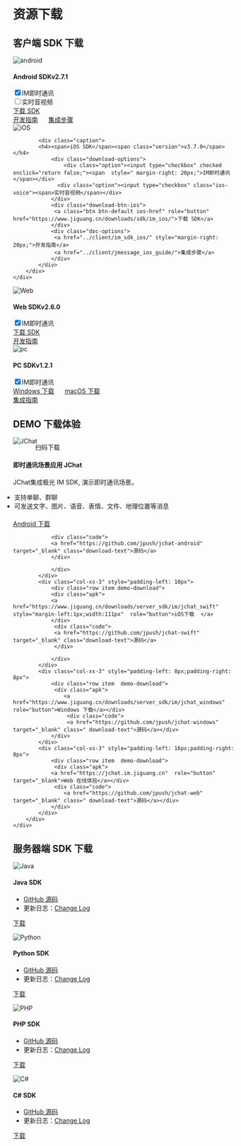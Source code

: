 # 资源下载

## 客户端 SDK 下载

<div class="row client downloads">
    <div class="col-md-6">
        <div class="thumbnail">
            <img src="../image/resource_android.png" alt="android">
            <div class="caption">
                 <h4><span>Android SDK</span><span class="version">v2.7.1</span></h4>
                 <div class="download-options">
                     <div class="option"><input type="checkbox" checked onclick="return false;"><span  style=" margin-right: 20px;">IM即时通讯</span></div>
                     <div class="option"><input type="checkbox" class="andorid-voice"><span>实时音视频</span></div>
                 </div>
                 <div class="download-btn-android">
                     <a class="btn btn-default android-href" role="button" href="https://www.jiguang.cn/downloads/sdk/im_android/">下载 SDK</a>
                 </div>
                 <div class="doc-options">
                     <a href="../client/im_sdk_android/" style="margin-right: 20px;">开发指南</a>
                     <a href="../client/jmessage_android_guide">集成步骤</a>
                 </div>
            </div>
        </div>
    </div>
    <div class="col-md-6">
        <div class="thumbnail">
            <img src="../image/resource_ios.png" alt="iOS">

            <div class="caption">
            <h4><span>iOS SDK</span><span class="version">v3.7.0</span></h4>
                <div class="download-options">
			        <div class="option"><input type="checkbox" checked onclick="return false;"><span  style=" margin-right: 20px;">IM即时通讯</span></div>
                  <div class="option"><input type="checkbox" class="ios-voice"><span>实时音视频</span></div>
                </div>
                <div class="download-btn-ios">
                 <a class="btn btn-default ios-href" role="button" href="https://www.jiguang.cn/downloads/sdk/im_ios/">下载 SDK</a>
                </div>
                <div class="doc-options">
                 <a href="../client/im_sdk_ios/" style="margin-right: 20px;">开发指南</a>
                 <a href="../client/jmessage_ios_guide/">集成步骤</a>
                </div>
            </div>
        </div>
    </div>
</div>
<div class="row client downloads">
    <div class="col-md-6">
        <div class="thumbnail">
            <img src="../image/resource_js.png" alt="Web">
            <div class="caption">
                 <h4><span>Web SDK</span><span class="version">v2.6.0</span></h4>
                 <div class="download-options">
                     <div class="option"><input type="checkbox" checked onclick="return false;"><span  style=" margin-right: 20px;">IM即时通讯</span></div>
                 </div>
                 <div>
                     <a class="btn btn-default" role="button" href="https://www.jiguang.cn/downloads/sdk/im_js/">下载 SDK</a>
                 </div>
                 <div class="doc-options">
                     <a href="../client/im_sdk_js_v2/">开发指南</a>
                 </div>
            </div>
        </div>
    </div>
    <div class="col-md-6">
        <div class="thumbnail">
            <img src="../image/pc.png" alt="pc">
            <div class="caption">
                 <h4><span>PC SDK</span><span class="version">v1.2.1</span></h4>
                 <div class="download-options">
                     <div class="option"><input type="checkbox" checked onclick="return false;"><span  style=" margin-right: 20px;">IM即时通讯</span></div>
                 </div>
                 <div>
                     <a class="btn btn-default" role="button" href="https://www.jiguang.cn/downloads/sdk/im_win" style="margin-right: 20px;">Windows 下载</a>
                     <a class="btn btn-default" role="button" href="https://www.jiguang.cn/downloads/sdk/im_mac" >macOS 下载</a>
                 </div>
                 <div class="doc-options">
                     <a href="../client/im_sdk_win/">集成指南</a>
                 </div>
            </div>
        </div>
    </div>
</div>


## DEMO 下载体验

<div class="row server downloads j-chat-demo" style="margin: 0">
    <div class="box">
        <div class="col-md-3 item">
            <img src="../image/jchat.png" alt="JChat" style="margin-bottom: 0; border:none;margin-top: -1px;">
            <p style="margin-left: 50px; margin-top: -5px;">扫码下载</p>
        </div>
    </div>
    <div class="col-md-8">
        <h4>即时通讯场景应用 JChat</h4>
        <p>JChat集成极光 IM SDK, 演示即时通讯场景。</p>
        <ul style="margin-left:-21px; margin-bottom: 20px;">
            <li>支持单聊、群聊</li>
            <li>可发送文字、图片、语音、表情、文件、地理位置等消息</li>
        </ul>
        <div class="row box">
            <div class="col-xs-3">
                <div class="row item demo-download">
                    <div class="apk">
                        <a href="https://www.jiguang.cn/downloads/server_sdk/im/jchat_android"  role="button">Android 下载</a>
                     </div>

                <div class="code">
                <a href="https://github.com/jpush/jchat-android" target="_blank" class="download-text">源码</a>
                </div>

                </div>
            </div>
            <div class="col-xs-3" style="padding-left: 10px">
                <div class="row item demo-download">
                <div class="apk">
                <a href="https://www.jiguang.cn/downloads/server_sdk/im/jchat_swift" style="margin-left:1px;width:111px"  role="button">iOS下载  </a>
                </div>
                 <div class="code">
                 <a href="https://github.com/jpush/jchat-swift" target="_blank" class="download-text">源码</a>
                 </div>

                </div>
            </div>
            <div class="col-xs-3" style="padding-left: 8px;padding-right: 8px">
                <div class="row item  demo-download">
                 <div class="apk">
                    <a href="https://www.jiguang.cn/downloads/server_sdk/im/jchat_windows" role="button">Windows 下载</a></div>
                     <div class="code">
                     <a href="https://github.com/jpush/jchat-windows" target="_blank" class=" download-text">源码</a></div>
                </div>
            </div>
            <div class="col-xs-3" style="padding-left: 16px;padding-right: 8px">
                <div class="row item  demo-download">
                 <div class="apk">
                <a href="https://jchat.im.jiguang.cn"  role="button" target="_blank">Web 在线体验</a></div>
                 <div class="code">
                    <a href="https://github.com/jpush/jchat-web" target="_blank" class=" download-text">源码</a></div>
                </div>
            </div>
        </div>
    </div>
</div>


## 服务器端 SDK 下载

<div class="row server downloads">
    <div class="col-md-6">
        <div class="thumbnail">
            <img src="../image/resource_sdk_java.png" alt="Java">
            <div class="caption">
                <h4>Java SDK</h4>
                <ul>
                    <li><a href="https://github.com/jpush/jmessage-api-java-client" target="_blank">GitHub 源码</a></li>
                    <li>更新日志：<a href="https://github.com/jpush/jmessage-api-java-client/releases" target="_blank">Change Log</a></li>
                </ul>
                <p><a href="https://www.jiguang.cn/downloads/server_sdk/im/java" class="btn btn-default" role="button">下载</a></p>
            </div>
        </div>
    </div>
    <div class="col-md-6">
        <div class="thumbnail">
            <img src="../image/resource_sdk_python.png" alt="Python">
            <div class="caption">
                <h4>Python SDK</h4>
                <ul>
                    <li><a href="https://github.com/jpush/jmessage-api-python-client" target="_blank">GitHub 源码</a></li>
                    <li>更新日志：<a href="https://github.com/jpush/jmessage-api-python-client/releases" target="_blank">Change Log</a></li>
                </ul>
                <p><a href="https://github.com/jpush/jmessage-api-python-client/archive/master.zip" class="btn btn-default" role="button">下载</a></p>
            </div>
        </div>
    </div>
</div>
<div class="row server downloads">
    <div class="col-md-6">
        <div class="thumbnail">
            <img src="../image/resource_sdk_php.png" alt="PHP">
            <div class="caption">
                <h4>PHP SDK</h4>
                <ul>
                    <li><a href="https://github.com/jpush/jmessage-api-php-client" target="_blank">GitHub 源码</a></li>
                    <li>更新日志：<a href="https://github.com/jpush/jmessage-api-php-client/releases" target="_blank">Change Log</a></li>
                </ul>
                <p><a href="https://github.com/jpush/jmessage-api-php-client/archive/master.zip" class="btn btn-default" role="button">下载</a></p>
            </div>
        </div>
    </div>
    <div class="col-md-6">
        <div class="thumbnail">
            <img src="../image/resource_sdk_csharp.png" alt="C#">
            <div class="caption">
                <h4>C# SDK</h4>
                <ul>
                    <li><a href="https://github.com/jpush/jmessage-api-csharp-client" target="_blank">GitHub 源码</a></li>
                    <li>更新日志：<a href="https://github.com/jpush/jmessage-api-csharp-client/releases" target="_blank">Change Log</a></li>
                </ul>
                <p><a href="https://github.com/jpush/jmessage-api-csharp-client/archive/master.zip" class="btn btn-default" role="button">下载</a></p>
            </div>
        </div>
    </div>
</div>

